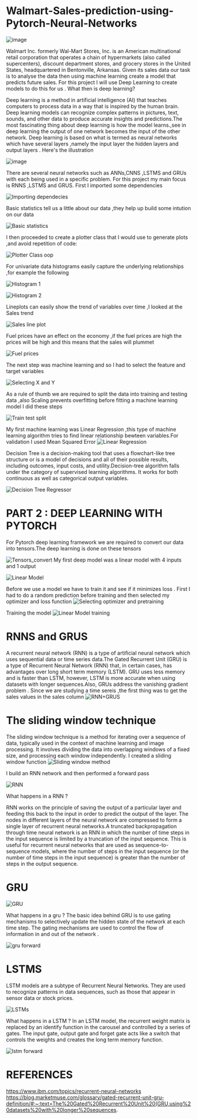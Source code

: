 # Walmart-Sales-prediction-using-Pytorch-Neural-Networks

![image](https://github.com/muyale/Walmart-Sales-prediction-using-Pytorch-Neural-Networks/assets/111242297/8c35f5e0-b6b9-4381-8bbe-68899d2e8adc)

Walmart Inc.  formerly Wal-Mart Stores, Inc. is an American multinational retail corporation that operates a chain of hypermarkets (also called supercenters), discount department stores, and grocery stores in the United States, headquartered in Bentonville, Arkansas. Given its sales data our task is to analyse the data then using machine learning create a model that predicts future sales. For this project I will use Deep Learning to create models to do this for us . What then is deep learning?

Deep learning is a method in artificial intelligence (AI) that teaches computers to process data in a way that is inspired by the human brain. Deep learning models can recognize complex patterns in pictures, text, sounds, and other data to produce accurate insights and predictions.The most fascinating thing about deep learning is how the model learns.,see in 
deep learning the output of one network becomes the input of the other network. Deep learning is based on what is termed as neural networks which have several layers ,namely the input layer
the hidden layers and output layers . Here's the illustration

![image](https://github.com/muyale/Walmart-Sales-prediction-using-Pytorch-Neural-Networks/assets/111242297/af270af8-c021-436d-a7b9-bf7a96843300)


There are several neural networks such as ANNs,CNNS ,LSTMS and GRUs with each being used in a  specific problem. For this project my main focus is RNNS ,LSTMS and GRUS.
First I imported some dependencies 

![Importing dependecies](https://github.com/muyale/Walmart-Sales-prediction-using-Pytorch-Neural-Networks/assets/111242297/439a9e8f-53f1-4d01-acf6-8bc4d51aa8a1)

Basic statistics tell us a little about our data ,they help up build some intution on our data

![Basic statistics](https://github.com/muyale/Walmart-Sales-prediction-using-Pytorch-Neural-Networks/assets/111242297/8041766c-101d-4d57-8a9f-a9f462d57985)

I then proceeded to create a plotter class that I would use to generate plots ,and avoid repetition of code:

![Plotter Class oop](https://github.com/muyale/Walmart-Sales-prediction-using-Pytorch-Neural-Networks/assets/111242297/dc159baf-d2b3-4ef7-87f2-e9c0b77ab89f)

For univariate data histograms easily capture the underlying relationships ,for example the following 

![Histogram 1](https://github.com/muyale/Walmart-Sales-prediction-using-Pytorch-Neural-Networks/assets/111242297/1e20ab00-6f85-4d93-bc08-2fb5cc9c1b14)

![Histogram 2](https://github.com/muyale/Walmart-Sales-prediction-using-Pytorch-Neural-Networks/assets/111242297/6290ce46-6a19-4d8b-a952-113d1f4278d0)


Lineplots can easily show the trend of variables over time ,I looked at the Sales trend 

![Sales line plot](https://github.com/muyale/Walmart-Sales-prediction-using-Pytorch-Neural-Networks/assets/111242297/5e55d971-2032-428c-a325-2e6379f51641)

Fuel prices have an effect on the economy ,if the fuel prices are high the prices will be high and this means that the sales will plummet

![Fuel prices](https://github.com/muyale/Walmart-Sales-prediction-using-Pytorch-Neural-Networks/assets/111242297/39fcb474-a57c-4ea9-9570-bc7c5f260718)

The next step was machine learning and so I had to select the feature and target variables 

![Selecting X and Y](https://github.com/muyale/Walmart-Sales-prediction-using-Pytorch-Neural-Networks/assets/111242297/8ca0e7da-cd64-4f62-afe7-f1748690bc4c)

As a rule of thumb we are required to split the data into training and testing data ,also Scaling prevents overfitting before fitting a machine learning model I did these steps

![Train test split](https://github.com/muyale/Walmart-Sales-prediction-using-Pytorch-Neural-Networks/assets/111242297/3bcbaa56-115d-453b-a764-e8f5b9ea8391)

My first machine learning was Linear Regression ,this type of machine learning algorithm tries to find linear relationship bewteen variables.For validation I used Mean Squared Error 
![Linear Regression](https://github.com/muyale/Walmart-Sales-prediction-using-Pytorch-Neural-Networks/assets/111242297/1f4cdaa8-13af-4e63-b788-a4384b0a0ccd)

Decision Tree is a decision-making tool that uses a flowchart-like tree structure or is a model of decisions and all of their possible results, including outcomes, input costs, and utility.Decision-tree algorithm falls under the category of supervised learning algorithms. It works for both continuous as well as categorical output variables.

![Decision Tree Regressor](https://github.com/muyale/Walmart-Sales-prediction-using-Pytorch-Neural-Networks/assets/111242297/cc097dd8-6b05-4c07-8f68-2d3f83779c80)


# PART 2 : DEEP LEARNING WITH PYTORCH 
For Pytorch deep learning framework we are required to convert our data into tensors.The deep learning is done on these tensors

![Tensors_convert](https://github.com/muyale/Walmart-Sales-prediction-using-Pytorch-Neural-Networks/assets/111242297/b82a1039-08d1-431c-a135-44d4c42b14f7)
My first deep model was a linear model with 4 inputs and 1 output

![Linear Model](https://github.com/muyale/Walmart-Sales-prediction-using-Pytorch-Neural-Networks/assets/111242297/d4ffbf08-b63f-4493-8f4e-b4e5f87d631c)

Before we use a model we have to train it and see if it minimizes loss . First I had to do a random prediction before training and then selected my optimizer and loss function
![Selecting optimizer and pretraining](https://github.com/muyale/Walmart-Sales-prediction-using-Pytorch-Neural-Networks/assets/111242297/b31fbe2f-7e28-4477-884a-8fc4b9ee55ee)

Training the model
![Linear Model training](https://github.com/muyale/Walmart-Sales-prediction-using-Pytorch-Neural-Networks/assets/111242297/398b875a-1882-48af-a901-56fe3032c5cb)


# RNNS and GRUS 

A recurrent neural network (RNN) is a type of artificial neural network which uses sequential data or time series data.The Gated Recurrent Unit (GRU) is a type of Recurrent Neural Network (RNN) that, in certain cases, has advantages over long short term memory (LSTM). GRU uses less memory and is faster than LSTM, however, LSTM is more accurate when using datasets with longer sequences.Also, GRUs address the vanishing gradient problem . Since we are studying a time sereis ,the first thing was to get the sales values in the sales column
![RNN+GRUS](https://github.com/muyale/Walmart-Sales-prediction-using-Pytorch-Neural-Networks/assets/111242297/202d3c64-4635-49a2-9393-04c94a1f1d93)

# The sliding window technique

The sliding window technique is a method for iterating over a sequence of data, typically used in the context of machine learning and image processing. It involves dividing the data into overlapping windows of a fixed size, and processing each window independently. I created a sliding window function 
![Sliding window method](https://github.com/muyale/Walmart-Sales-prediction-using-Pytorch-Neural-Networks/assets/111242297/8c7c7784-eabe-4848-bbfb-8e573e48363c)

I build an RNN network and then performed a forward pass

![RNN](https://github.com/muyale/Walmart-Sales-prediction-using-Pytorch-Neural-Networks/assets/111242297/078b9aba-fcc8-49e4-9cf3-576738291cb5)

What happens in a RNN ?

RNN works on the principle of saving the output of a particular layer and feeding this back to the input in order to predict the output of the layer. The nodes in different layers of the neural network are compressed to form a single layer of recurrent neural networks.A truncated backpropagation through time neural network is an RNN in which the number of time steps in the input sequence is limited by a truncation of the input sequence. This is useful for recurrent neural networks that are used as sequence-to-sequence models, where the number of steps in the input sequence (or the number of time steps in the input sequence) is greater than the number of steps in the output sequence.
# GRU 

![GRU](https://github.com/muyale/Walmart-Sales-prediction-using-Pytorch-Neural-Networks/assets/111242297/099ae614-5c40-461e-8952-ceff30f27e96)

What happens in a gru ?
 The basic idea behind GRU is to use gating mechanisms to selectively update the hidden state of the network at each time step. The gating mechanisms are used to control the flow of information in and out of the network .


![gru forward](https://github.com/muyale/Walmart-Sales-prediction-using-Pytorch-Neural-Networks/assets/111242297/c75d9350-db80-4c55-a607-defe1ace5bf3)



# LSTMS 

LSTM models are a subtype of Recurrent Neural Networks. They are used to recognize patterns in data sequences, such as those that appear in sensor data or  stock prices.

![LSTMs](https://github.com/muyale/Walmart-Sales-prediction-using-Pytorch-Neural-Networks/assets/111242297/19c9dcf0-2fca-494d-9ea7-f636b88f8ea0)

What happens in a LSTM ?
In an LSTM model, the recurrent weight matrix is replaced by an identify function in the carousel and controlled by a series of gates. The input gate, output gate and forget gate acts like a switch that controls the weights and creates the long term memory function.

![lstm forward](https://github.com/muyale/Walmart-Sales-prediction-using-Pytorch-Neural-Networks/assets/111242297/296dafe5-4b2b-4d3e-a01c-0adf01dd3d61)



# REFERENCES 

https://www.ibm.com/topics/recurrent-neural-networks
https://blog.marketmuse.com/glossary/gated-recurrent-unit-gru-definition/#:~:text=The%20Gated%20Recurrent%20Unit%20(GRU,using%20datasets%20with%20longer%20sequences.






